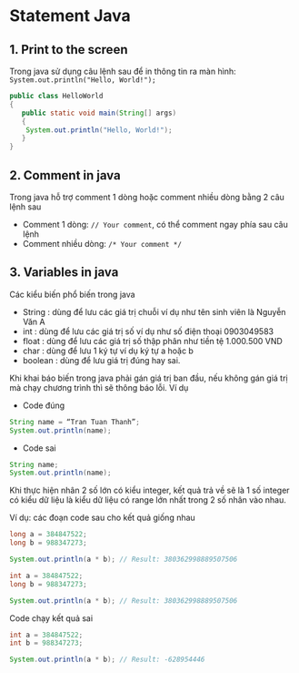 # Statement Java

## 1. Print to the screen
Trong java sử dụng câu lệnh sau để in thông tin ra màn hình: `System.out.println("Hello, World!");`
```java
public class HelloWorld 
{
   public static void main(String[] args) 
   {
	System.out.println("Hello, World!");
   }
}
```

## 2. Comment in java
Trong java hỗ trợ comment 1 dòng hoặc comment nhiều dòng bằng 2 câu lệnh sau
- Comment 1 dòng: `// Your comment`, có thể comment ngay phía sau câu lệnh
- Comment nhiều dòng: `/* Your comment */`

## 3. Variables in java
Các kiểu biến phổ biến trong java
- String : dùng để lưu các giá trị chuỗi ví dụ như tên sinh viên là Nguyễn Văn A
- int : dùng để lưu các giá trị số ví dụ như số điện thoại 0903049583
- float : dùng để lưu các giá trị số thập phân như tiền tệ 1.000.500 VND
- char : dùng để lưu 1 ký tự ví dụ ký tự a hoặc b
- boolean : dùng để lưu giá trị đúng hay sai.

Khi khai báo biến trong java phải gán giá trị ban đầu, nếu không gán giá trị mà chạy chương trình thì sẽ thông báo lỗi.
Ví dụ
- Code đúng
```java
String name = “Tran Tuan Thanh”;
System.out.println(name);
```
- Code sai
```java
String name;
System.out.println(name);
```

Khi thực hiện nhân 2 số lớn có kiểu integer, kết quả trả về sẽ là 1 số integer có kiểu dữ liệu là kiểu dữ liệu có range lớn nhất trong 2 số nhân vào nhau.

Ví dụ: các đoạn code sau cho kết quả giống nhau
```java
long a = 384847522;
long b = 988347273;

System.out.println(a * b); // Result: 380362998889507506
```

```java
int a = 384847522;
long b = 988347273;

System.out.println(a * b); // Result: 380362998889507506
```

Code chạy kết quả sai
```java
int a = 384847522;
int b = 988347273;

System.out.println(a * b); // Result: -628954446
```
